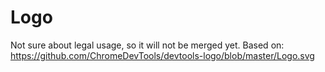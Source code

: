 # Logo

Not sure about legal usage, so it will not be merged yet.
Based on:
https://github.com/ChromeDevTools/devtools-logo/blob/master/Logo.svg
